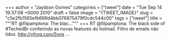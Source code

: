 
+++
author = "Jaydson Gomes"
categories = ["tweet"]
date = "Tue Sep 14 19:37:08 +0000 2010"
draft = false
image = "{TWEET_IMAGE}"
slug = "c5e2fb1565efb669d4bb076875479f0cdc544c00"
tags = ["tweet"]
title = """RT @filpamplona: The blac..."""
+++
RT @filpamplona: The black side of #TechedBr  conferindo as novas features do hotmail. Filtro de emails não lidos. http://yfrog.com/5ynx ...

